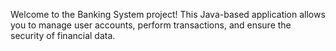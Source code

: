 Welcome to the Banking System project! This Java-based application allows you to manage user accounts, perform transactions, and ensure the security of financial data.
